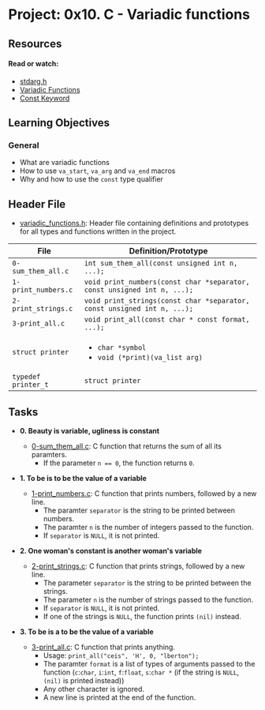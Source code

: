 # Project: 0x10. C - Variadic functions

## Resources

#### Read or watch:

* [stdarg.h](https://en.wikipedia.org/wiki/Stdarg.h)
* [Variadic Functions](https://www.gnu.org/software/libc/manual/html_node/Variadic-Functions.html)
* [Const Keyword](https://www.youtube.com/watch?v=1W4oyuOdXv8)

## Learning Objectives

### General

* What are variadic functions
* How to use <code>va_start</code>, <code>va_arg</code> and <code>va_end</code> macros
* Why and how to use the <code>const</code> type qualifier

## Header File

* [variadic_functions.h](./variadic_functions.h): Header file containing definitions and
  prototypes for all types and functions written in the project.

| File                | Definition/Prototype                                                    |
|---------------------|-------------------------------------------------------------------------|
| `0-sum_them_all.c`  | `int sum_them_all(const unsigned int n, ...);`                          |
| `1-print_numbers.c` | `void print_numbers(const char *separator, const unsigned int n, ...);` |
| `2-print_strings.c` | `void print_strings(const char *separator, const unsigned int n, ...);` |
| `3-print_all.c`     | `void print_all(const char * const format, ...);`                       |
| `struct printer`    | <ul><li>`char *symbol`</li><li>`void (*print)(va_list arg)`</li></ul>   |
| `typedef printer_t` | `struct printer`                                                        |


## Tasks

* **0. Beauty is variable, ugliness is constant**
    * [0-sum_them_all.c](./0-sum_them_all.c): C function that returns the sum of
      all its paramters.
        * If the parameter `n == 0`, the function returns `0`.

* **1. To be is to be the value of a variable**
    * [1-print_numbers.c](./1-print_numbers.c): C function that prints numbers,
      followed by a new line.
        * The paramter `separator` is the string to be printed between numbers.
        * The paramter `n` is the number of integers passed to the function.
        * If `separator` is `NULL`, it is not printed.

* **2. One woman's constant is another woman's variable**
    * [2-print_strings.c](./2-print_strings.c): C function that prints strings,
      followed by a new line.
        * The parameter `separator` is the string to be printed between the strings.
        * The parameter `n` is the number of strings passed to the function.
        * If `separator` is `NULL`, it is not printed.
        * If one of the strings is `NULL`, the function prints `(nil)` instead.

* **3. To be is a to be the value of a variable**
    * [3-print_all.c](./3-print_all.c): C function that prints anything.
        * Usage: `print_all("ceis", 'H', 0, "lberton");`
        * The paramter `format` is a list of types of arguments passed to the function
          (`c`:`char`, `i`:`int`, `f`:`float`, `s`:`char *` (if the string is
          `NULL`, `(nil)` is printed instead))
        * Any other character is ignored.
        * A new line is printed at the end of the function.
